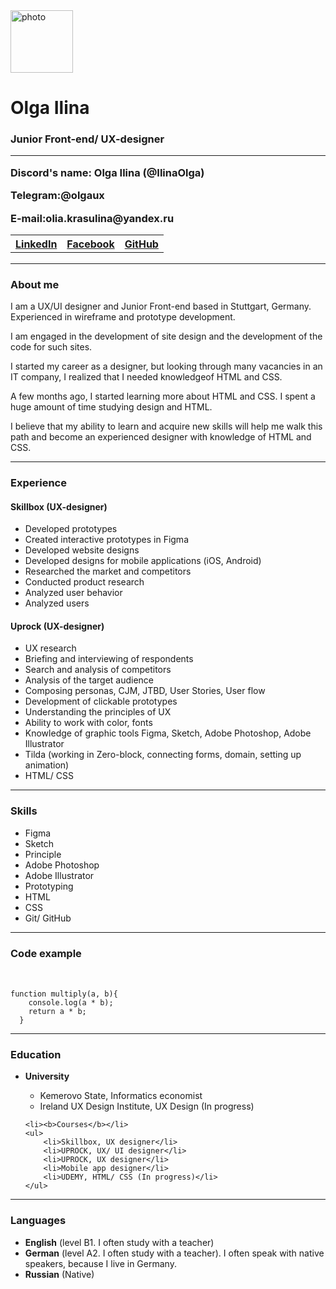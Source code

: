 <!DOCTYPE html>
<html lang="en">
<head>
    <link rel="stylesheet" href="style.css">
    <meta charset="UTF-8">
    <meta http-equiv="X-UA-Compatible" content="IE=edge">
    <meta name="viewport" content="width=device-width, initial-scale=1.0">
</head>
<body>
<img src="https://media-exp1.licdn.com/dms/image/C4D03AQG_B-Jw7b8iDg/profile-displayphoto-shrink_800_800/0/1600096246005?e=1646265600&v=beta&t=T0A4A2LbqDIMYcjWYBBgcL7iRLHEsX8PAYP_S8kymIA" alt="photo" width="100 px" height="100 px" >
<h1>Olga Ilina</h1>
<h3>Junior Front-end/ UX-designer</UX-designer </h3> 
<hr>
<p>Discord's name: Olga Ilina (@IlinaOlga) </p>
<p><b>Telegram:</b>@olgaux </p>
<p><b>E-mail:</b>olia.krasulina@yandex.ru </p>
  <table>
    <tr>
        <th><a href="https://www.linkedin.com/in/ilinadesign/">LinkedIn</a></th>
        <th><a href="https://www.facebook.com/profile.php?id=100001184937595">Facebook</a></th>
        <th><a href="https://github.com/IlinaOlga">GitHub</a></th>
      </tr>
      <tr>  
    </table>
<hr>

<h3>About me</h3>
<p>I am a UX/UI designer and Junior Front-end based in Stuttgart, Germany. Experienced in wireframe and prototype development.</p> 
<p>I am engaged in the development of site design and the development of the code for such sites.</p>
<p>I started my career as a designer, but looking through many vacancies in an IT company, I realized that I needed knowledgeof HTML and CSS. </p>
<p>A few months ago, I started learning more about HTML and CSS. I spent a huge amount of time studying design and HTML. </p>
<p>I believe that my ability to learn and acquire new skills will help me walk this path and become an experienced designer with knowledge of HTML and CSS.</p> 
<hr>
<h3>Experience</h3>
<h4>Skillbox (UX-designer)</h4>
<ul>
    <li>Developed prototypes</li>
    <li>Created interactive prototypes in Figma</li>
    <li>Developed website designs</li>
    <li>Developed designs for mobile applications (iOS, Android)</li>
    <li>Researched the market and competitors</li>
    <li>Conducted product research</li>
    <li>Analyzed user behavior</li>
    <li>Analyzed users</li>
  </ul>

  <h4>Uprock (UX-designer)</h4>
  <ul>
      <li>UX research</li>
      <li>Briefing and interviewing of respondents</li>
      <li>Search and analysis of competitors</li>
      <li>Analysis of the target audience</li>
      <li>Composing personas, CJM, JTBD, User Stories, User flow</li>
      <li>Development of clickable prototypes</li>
      <li>Understanding the principles of UX</li>
      <li>Ability to work with color, fonts</li>
      <li>Knowledge of graphic tools Figma, Sketch, Adobe Photoshop, Adobe Illustrator</li>
      <li>Tilda (working in Zero-block, connecting forms, domain, setting up animation)</li>
      <li>HTML/ CSS</li>
    </ul>
    <hr>
    <h3>Skills</h3>
    <ul>
        <li>Figma</li>
        <li>Sketch</li>
        <li>Principle</li>
        <li>Adobe Photoshop</li>
        <li>Adobe Illustrator</li>
        <li>Prototyping</li>
        <li>HTML</li>
        <li>CSS</li>
        <li>Git/ GitHub</li>
      </ul>
    <hr>
    <h3>Code example</h3>
    <pre>
        <div id="container">
<code>function multiply(a, b){
    console.log(a * b);
    return a * b;
  }</code></pre></div>
  <hr>
  <h3>Education</h3>
  <ul>
    <li><b>University</b></li>
    <ul>
     <li>Kemerovo State, Informatics economist</li>
     <li>Ireland UX Design Institute, UX Design (In progress)</li>
    </ul>
    
    <li><b>Courses</b></li>
    <ul>
        <li>Skillbox, UX designer</li>
        <li>UPROCK, UX/ UI designer</li>
        <li>UPROCK, UX designer</li>
        <li>Mobile app designer</li>
        <li>UDEMY, HTML/ CSS (In progress)</li>
    </ul>
  </ul>
  <hr>
  <h3>Languages</h3>
  <ul>
      <li><b>English</b> (level B1. I often study with a teacher)</li>
      <li><b>German</b> (level A2. I often study with a teacher). I often speak with native speakers, because I live in Germany.</li>
      <li><b>Russian</b> (Native)</li>
    </ul>
</body>
</html>
